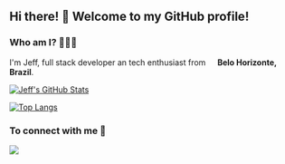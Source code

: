 

## Hi there! 👋 Welcome to my GitHub profile!

### Who am I? 👨🏻‍💻
I'm Jeff, full stack developer an tech enthusiast from <img src="https://image.flaticon.com/icons/svg/197/197386.svg" width="13"/> <b>Belo Horizonte, Brazil</b>.

[![Jeff's GitHub Stats](https://github-readme-stats.vercel.app/api?username=jefersonmatheusx&show_icons=true&theme=dark)](https://github.com/jefersonmatheusx)


[![Top Langs](https://github-readme-stats.vercel.app/api/top-langs/?username=jefersonmatheusx&layout=compact)](https://github.com/jefersonmatheusx/github-readme-stats)


### To connect with me 🚀 

<a href="https://www.linkedin.com/in/jeferson-matheus-530a16b5/" target="_blank"><img src="https://img.shields.io/badge/linkedin-%230077B5.svg?&style=for-the-badge&logo=linkedin&logoColor=white"/></a> 

<!--
**jefersonmatheusx/jefersonmatheusx** is a ✨ _special_ ✨ repository because its `README.md` (this file) appears on your GitHub profile.

Here are some ideas to get you started:

- 🔭 I’m currently working on ...
- 🌱 I’m currently learning ...
- 👯 I’m looking to collaborate on ...
- 🤔 I’m looking for help with ...
- 💬 Ask me about ...
- 📫 How to reach me: ...
- 😄 Pronouns: ...
- ⚡ Fun fact: ...
-->
